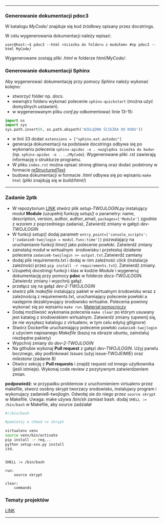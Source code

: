 

---

### Generowanie dokumentacji pdoc3

W katalogu *MyCode/* znajduje się kod źródłowy opisany przez docstrings.

W celu wygenerowania dokumentacji należy wpisać:

```console
user@host:~$ pdoc3 --html <ścieżka do folderu z modułem> #np pdoc3 --html MyCode/
```

Wygenerowane zostają pliki *.html* w folderze *html/MyCode/*. 


### Generowanie dokumentacji Sphinx

Aby wygenerować dokumentację przy pomocy *Sphinx* należy wykonać kolejno:

- stworzyć folder np. *docs*.
- wewnątrz folderu wykonać polecenie `sphinx-quickstart` (można użyć domyślnych ustawień). 
- w wygenerowanym pliku *conf.py* odkomentować linie 13-15:

```python
import os
import sys
sys.path.insert(0, os.path.abspath('WZGLĘDNA ŚCIEŻKA DO KODU'))

```

- w linii 33 dodać `extensions = ["sphinx.ext.autodoc"]`
- generacja dokumentacji na podstawie docstrings odbywa się po wykonaniu polecenia `sphinx-apidoc -o . <względna ścieżka do kodu>` (np. `sphinx-apidoc -o . ../MyCode`). Wygenerowane pliki .rst zawierają informację o strukturze programu.
- W pliku `index.rst` można opisać stronę główną oraz dodać podstrony w formacie [reStructuredText](https://www.sphinx-doc.org/en/master/usage/restructuredtext/basics.html)
- budowa dokumentacji w formacie *.html* odbywa się po wpisaniu `make html` (pliki znajdują się w *build/html/*)




---


### Zadanie 2ptk

- W repozytorium [LINK](https://github.com/SMCEBI-didactics/SiNWO-140122) stwórz plik *setup-TWOJLOGIN.py* instalujący moduł **Module** (uzupełnij funkcję *setup()* o parametry: name, description, version, author, author\_email, `packages=['Module']` zgodnie z wzorem z poprzedniego zadania), Zatwierdź zmiany w gałęzi *dev-TWOJLOGIN*
- W funkcji *setup()* dodaj parametr `entry_point={'console_scripts': ['zadanie8-twojlogin = modul.func:time']}` pozwalający na uruchamianie funkcji *time()* jako polecenie powłoki. Zatwierdź zmiany
- zainstaluj moduł w wirtualnym  środowisku i przetestuj działanie polecenia `zadanie8-twojlogin >> output.txt`.Zatwierdź zamiany
- dodaj plik requirements.txt i dodaj w nim zależność *click* (instalacja zależności przez `pip install -r requirements.txt`). Zatwierdź zmiany.
- Uzupełnij docstringi funkcji i klas w kodzie *Module* i wygeneruj dokumentację przy pomocy **pdoc** w folderze *docs-TWOJLOGIN*. Zatwierdz zmiany i wypchnij gałąź.
- przełącz się na gałąź *dev-2-TWOJLOGIN*
- stwórz plik *makefile* instalujący pakiet w wirtualnym środowisku  wraz z zależnością z requirements.txt, uruchamiający polecenie powłoki a następnie dezaktywujący środowisko wirtualne. Polecenia powinny wykonać się po wpisaniu `make run`. [Materiał pomocniczy](https://www.youtube.com/watch?v=VCmWzYHh7Y8)
- Dodaj możliwość wykonania polecenia `make clear` po którym usuwany jest katalog z środowiskiem wirtualnym. Zatwierdź zmiany (upewnij się, że nie wysyłasz katalogu z virtualenv, w tym celu edytuj gitignore)
- Stwórz Dockerfile uruchamiający polecenie powłoki `zadanie8-twojlogin` z użyciem napisanego *Makefile* (bazuj na obrazie ubuntu, zainstaluj niezbędne pakiety)
- Wypchnij zmiany do *dev-2-TWOJLOGIN*
- Na githubie wykonaj **Pull request** z gałęzi *dev-TWOJLOGIN*. Użyj panelu bocznego, aby podlinkować *Issues*  (użyj issue-TWOJEIMIE) oraz *milestone* (zadanie 8)
- Otwórz sekcję z **Pull requests** i znajdź request od innego użytkownika (jeśli istnieje). Wykonaj code review z pozytywnym zatwierdzeniem zmian. 

**podpowiedź**: w przypadku problemow z uruchomieniem virtualenv przez makefile, stworz osobny skrypt tworzacy srodowisko, instalujacy program i wykonujacy zadanie8-twojlogin. Odwołaj sie do niego przez `source skrypt` w Makefile. Uwaga: make używa /bin/sh zamiast bash. dodaj `SHELL := /bin/bash` w Makefile, aby source zadziałał

```bash
#!/bin/bash

#pamietaj o chmod +x skrypt

virtualenv venv
source venv/bin/activate
pip install -r req...
python setup-xxx.py install
itd.
```

```make

SHELL := /bin/bash

run:
    source skrypt

clear:
    commands

```
### Tematy projektów

[LINK](https://albert.szadzinski.pl/SMCEBI-TLM/%C5%9Arodowiska_i_narz%C4%99dzia_wytwarzania_oprogramowania/Zaliczenie/2021.html)

---





